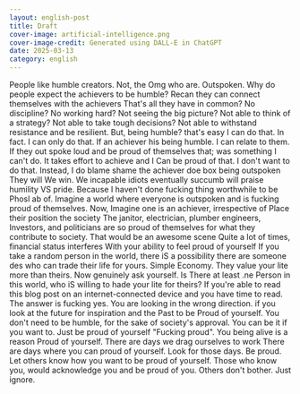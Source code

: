 ```yaml
---
layout: english-post
title: Draft
cover-image: artificial-intelligence.png
cover-image-credit: Generated using DALL-E in ChatGPT
date: 2025-03-13
category: english
---
```


People like humble creators. Not, the Omg who are. Outspoken. Why do people expect the achievers to be humble? Recan they can connect themselves with the achievers That's all they have in common? No discipline? No working hard? Not seeing the big picture? Not able to think of a strategy? Not able to take tough decisions? Not able to withstand resistance and be resilient. But, being humble? that's easy I can do that. In fact. I can only do that. If an achiever his being humble. I can relate to them. If they out spoke loud and be proud of themselves that; was something I can't do. It takes effort to achieve and I Can be proud of that. I don't want to do that. Instead, I do blame shame the achiever doe box being outspoken They will We win. We incapable idiots eventually succumb will praise humility VS pride. Because I haven't done fucking thing worthwhile to be Phosl ab of. Imagine a world where everyone is outspoken and is fucking proud of themselves. Now, Imagine one is an achiever, irrespective of Place their position the society The janitor, electrician, plumber engineers, Investors, and politicians are so proud of themselves for what they contribute to society. That would be an awesome scene Quite a lot of times, financial status interferes With your ability to feel proud of yourself If you take a random person in the world, there iS a possibility there are someone des who can trade their life for yours. Simple Economy. They value your lite more than theirs. Now genuinely ask yourself. Is There at least .ne Person in this world, who iS willing to hade your lite for theirs? If you're able to read this blog post on an internet-connected device and you have time to read. The answer is fucking yes. You are looking in the wrong direction. if you look at the future for inspiration and the Past to be Proud of yourself. You don't need to be humble,  for the sake of society's approval. You can be it if you want to. Just be proud of yourself "Fucking proud". You being alive is a reason Proud of yourself. There are days we drag ourselves to work There are days where you can proud of yourself. Look for those days. Be proud. Let others know how you want to be proud of yourself. Those who know you, would acknowledge you and be proud of you. Others don't bother. Just ignore.
